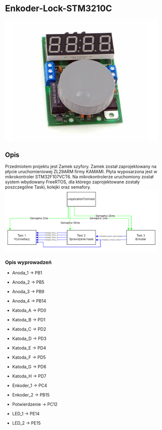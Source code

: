 # Enkoder-Lock-STM3210C
![alt text](https://github.com/Marcjon442/STM3210C-Enkoder-Lock/blob/main/Zdjecie.png)
## Opis
Przedmiotem projektu jest Zamek szyfory. Zamek został zaprojektowany na płycie uruchomieniowej ZL29ARM firmy KAMAMI.
Płyta wyposarzona jest w mikrokontroler STM32F107VCT6.
Na mikrokontrolerze uruchomiony został system wbydowany FreeRTOS, dla którego zaprojektowane zostały poszczególne Taski, kolejki oraz semafory.
![alt text](https://github.com/Marcjon442/STM3210C-Enkoder-Lock/blob/main/Schemat.png)
### Opis wyprowadzeń

- Anoda_1 -> PB1
- Anoda_2 -> PB5
- Anoda_3 -> PB9
- Anoda_4 -> PB14

- Katoda_A -> PD0
- Katoda_B -> PD1
- Katoda_C -> PD2
- Katoda_D -> PD3
- Katoda_E -> PD4
- Katoda_F -> PD5
- Katoda_G -> PD6
- Katoda_H -> PD7

- Enkoder_1 -> PC4
- Enkoder_2 -> PB15
- Potwierdzenie -> PC12

- LED_1 -> PE14
- LED_2 -> PE15